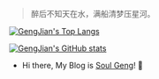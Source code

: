 
<!--
**GengJian/GengJian** is a ✨ _special_ ✨ repository because its `README.md` (this file) appears on your GitHub profile.

Here are some ideas to get you started:

- 🔭 I’m currently working on ...
- 🌱 I’m currently learning ...
- 👯 I’m looking to collaborate on ...
- 🤔 I’m looking for help with ...
- 💬 Ask me about ...
- 📫 How to reach me: ...
- 😄 Pronouns: ...
- ⚡ Fun fact: ...
-->


 > 醉后不知天在水，满船清梦压星河。
 
[![GengJian's Top Langs](https://github-readme-stats.vercel.app/api/top-langs/?username=GengJian&layout=compact&bg_color=904E95,AE557B,C75C64,E56447&title_color=FFFFFF&text_color=FFFFFF)](https://github.com/anuraghazra/github-readme-stats)


[![GengJian's GitHub stats](https://github-readme-stats.vercel.app/api?username=GengJian&count_private=true&show_icons=true&bg_color=E56447,C75C64,AE557B,904E95&icon_color=FFFFFF&title_color=FFFFFF&text_color=FFFFFF)](https://github.com/anuraghazra/github-readme-stats)


* Hi there, My Blog is [Soul Geng](https://www.jianshu.com/u/dd76c0a54d82)! 👋
